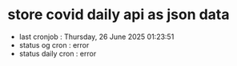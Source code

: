 # store covid daily api as json data

- last cronjob : Thursday, 26 June 2025 01:23:51
- status og cron : error
- status daily cron : error
      
      